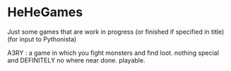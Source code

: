 # HeHeGames
Just some games that are work in progress (or finished if specified in title) (for input to Pythonista)

A3RY :
a game in which you fight monsters and find loot. nothing special and DEFINITELY no where near done. playable.
